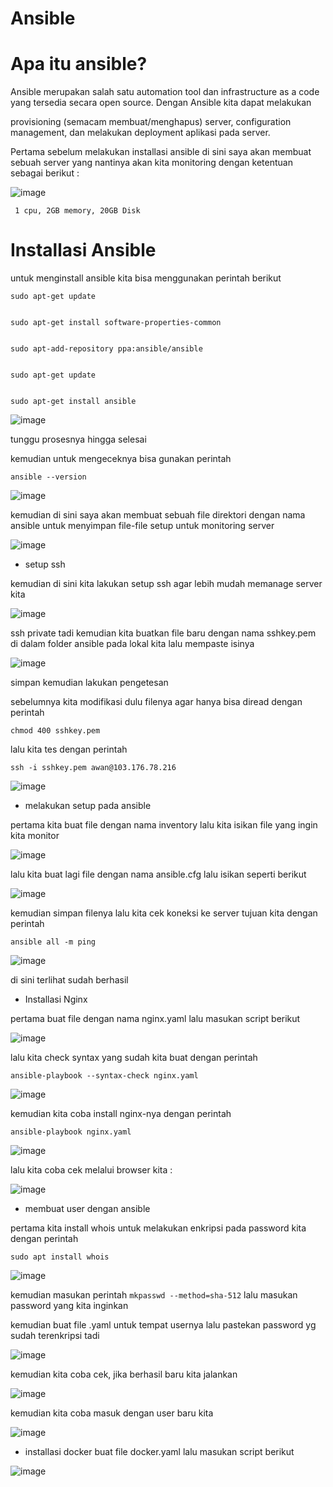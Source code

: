 # Ansible 

# Apa itu ansible?

Ansible merupakan salah satu automation tool dan infrastructure as a code yang tersedia secara open source. Dengan Ansible kita dapat melakukan


provisioning (semacam membuat/menghapus) server, configuration management, dan melakukan deployment aplikasi pada server.


Pertama sebelum melakukan installasi ansible di sini saya akan membuat sebuah server yang nantinya akan kita monitoring dengan ketentuan sebagai berikut :


![image](https://user-images.githubusercontent.com/18206510/191458473-edb07fe3-80a1-43e9-9e52-6ab47d61e30d.png)



``` 1 cpu, 2GB memory, 20GB Disk```



# Installasi Ansible


untuk menginstall ansible kita bisa menggunakan perintah berikut 

```
sudo apt-get update


sudo apt-get install software-properties-common


sudo apt-add-repository ppa:ansible/ansible


sudo apt-get update


sudo apt-get install ansible
```



![image](https://user-images.githubusercontent.com/18206510/191466819-236305c9-7968-4415-a970-9b7ac37eb4b5.png)



tunggu prosesnya hingga selesai


kemudian untuk mengeceknya bisa gunakan perintah

```
ansible --version
```


![image](https://user-images.githubusercontent.com/18206510/191467812-11306e1f-d075-45cd-890a-65fd2ea83e65.png)



kemudian di sini saya akan membuat sebuah file direktori dengan nama ansible untuk menyimpan file-file setup untuk monitoring server


![image](https://user-images.githubusercontent.com/18206510/191469804-dc218e63-8c3a-44d5-8746-ca4665f1033d.png)


- setup ssh 


kemudian di sini kita lakukan setup ssh agar lebih mudah memanage server kita


![image](https://user-images.githubusercontent.com/18206510/191475112-541490c4-e8d9-4c34-ab56-d0d0cc071b3f.png)



ssh private tadi kemudian kita buatkan file baru dengan nama sshkey.pem di dalam folder ansible pada lokal kita lalu mempaste isinya 



![image](https://user-images.githubusercontent.com/18206510/191475824-77b0c4ef-0c08-4c05-b1d4-afae6c77a254.png)



simpan kemudian lakukan pengetesan

sebelumnya kita modifikasi dulu filenya agar hanya bisa diread dengan perintah 


```chmod 400 sshkey.pem```  


lalu kita tes dengan perintah 


```ssh -i sshkey.pem awan@103.176.78.216```


![image](https://user-images.githubusercontent.com/18206510/191477068-760412c4-d3b7-4274-84a8-9a8fafe49919.png)



- melakukan setup pada ansible


pertama kita buat file dengan nama inventory lalu kita isikan file yang ingin kita monitor


![image](https://user-images.githubusercontent.com/18206510/191508221-a74f4c97-9a10-4b95-a638-d683de09baa0.png)



lalu kita buat lagi file dengan nama ansible.cfg lalu isikan seperti berikut



![image](https://user-images.githubusercontent.com/18206510/191510152-6194c861-a3bd-4fd2-82e0-be96be57d3b6.png)



kemudian simpan filenya lalu kita cek koneksi ke server tujuan kita dengan perintah 


```ansible all -m ping```


![image](https://user-images.githubusercontent.com/18206510/191510912-d314e4f7-2974-4051-8a70-86659a8f30f2.png)



di sini terlihat sudah berhasil


- Installasi Nginx 


pertama buat file dengan nama nginx.yaml lalu masukan script berikut



![image](https://user-images.githubusercontent.com/18206510/191518943-08715748-b452-4a6a-86a2-452e753d4791.png)



lalu kita check syntax yang sudah kita buat dengan perintah 



```ansible-playbook --syntax-check nginx.yaml```


![image](https://user-images.githubusercontent.com/18206510/191519098-fd1936b3-a52e-4904-8e4f-90232beacc5e.png)



kemudian kita coba install nginx-nya dengan perintah 


```ansible-playbook nginx.yaml```


![image](https://user-images.githubusercontent.com/18206510/191519896-8e7782e1-ecde-44ef-a1a2-83692783fa5f.png)



lalu kita coba cek melalui browser kita :



![image](https://user-images.githubusercontent.com/18206510/191520320-26c6bf13-3a55-4326-9195-85d75d648243.png)



- membuat user dengan ansible


pertama kita install whois untuk melakukan enkripsi pada password kita dengan perintah 


```sudo apt install whois```


![image](https://user-images.githubusercontent.com/18206510/191528822-ce71baaf-5c2a-4d3a-9169-4f268065ad6e.png)


kemudian masukan perintah ```mkpasswd --method=sha-512``` lalu masukan password yang kita inginkan



kemudian buat file .yaml untuk tempat usernya lalu pastekan password yg sudah terenkripsi tadi 



![image](https://user-images.githubusercontent.com/18206510/191540793-c03ef3b4-8be0-4a0d-97eb-d5cb0e2c871f.png)



kemudian kita coba cek, jika berhasil baru kita jalankan 



![image](https://user-images.githubusercontent.com/18206510/191541143-41c29e72-76f8-49bf-88fe-34d28f706245.png)



kemudian kita coba masuk dengan user baru kita



![image](https://user-images.githubusercontent.com/18206510/191554222-d1082096-194e-45e3-a305-679b0ae26f63.png)




- installasi docker buat file docker.yaml lalu masukan script berikut



![image](https://user-images.githubusercontent.com/18206510/191559153-31374c5f-12b9-4ded-9dfb-1b542b7a607c.png)


















